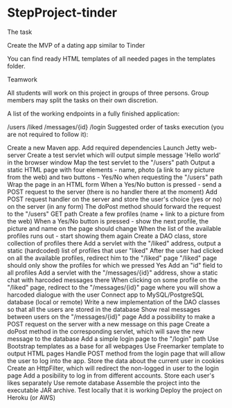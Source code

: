 # StepProject-tinder

The task

Create the MVP of a dating app similar to Tinder

You can find ready HTML templates of all needed pages in the templates folder.

Teamwork

All students will work on this project in groups of three persons. Group members may split the tasks on their own discretion.

A list of the working endpoints in a fully finished application:

/users
/liked
/messages/{id}
/login
Suggested order of tasks execution (you are not required to follow it):

Create a new Maven app. Add required dependencies
Launch Jetty web-server
Create a test servlet which will output simple message 'Hello world' in the browser window
Map the test servlet to the "/users" path
Output a static HTML page with four elements - name, photo (a link to any picture from the web) and two buttons - Yes/No when requesting the "/users" path
Wrap the page in an HTML form
When a Yes/No button is pressed - send a POST request to the server (there is no handler there at the moment)
Add POST request handler on the server and store the user's choice (yes or no) on the server (in any form)
The doPost method should forward the request to the "/users" GET path
Create a few profiles (name + link to a picture from the web)
When a Yes/No button is pressed - show the next profile, the picture and name on the page should change
When the list of the available profiles runs out - start showing them again
Create a DAO class, store collection of profiles there
Add a servlet with the "/liked" address, output a static (hardcoded) list of profiles that user "liked"
After the user had clicked on all the available profiles, redirect him to the "/liked" page
"/liked" page should only show the profiles for which we pressed Yes
Add an "id" field to all profiles
Add a servlet with the "/messages/{id}" address, show a static chat with harcoded messages there
When clicking on some profile on the "/liked" page, redirect to the "/messages/{id}" page where you will show a harcoded dialogue with the user
Connect app to MySQL/PostgreSQL database (local or remote)
Write a new implementation of the DAO classes so that all the users are stored in the database
Show real messages between users on the "/messages/{id}" page
Add a possibility to make a POST request on the server with a new message on this page
Create a doPost method in the corresponding servlet, which will save the new message to the database
Add a simple login page to the "/login" path
Use Bootstrap templates as a base for all webpages
Use Freemarker template to output HTML pages
Handle POST method from the login page that will allow the user to log into the app. Store the data about the current user in cookies
Create an HttpFilter, which will redirect the non-logged in user to the login page
Add a posibility to log in from different accounts. Store each user's likes separately
Use remote database
Assemble the project into the executable JAR archive. Test locally that it is working
Deploy the project on Heroku (or AWS)
